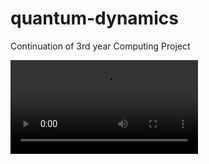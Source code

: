 # quantum-dynamics

Continuation of 3rd year Computing Project

<video src="https://nc.jellycatoctopus.cloud/s/2XATf3mQrPDEJ4j"/>
